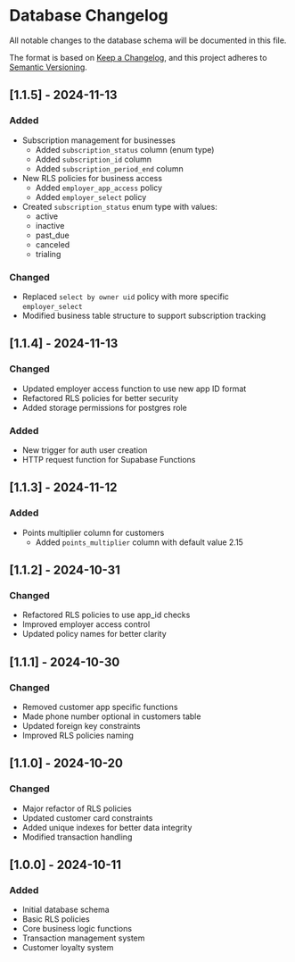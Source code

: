 # Database Changelog

All notable changes to the database schema will be documented in this file.

The format is based on [Keep a Changelog](https://keepachangelog.com/en/1.0.0/),
and this project adheres to [Semantic Versioning](https://semver.org/spec/v2.0.0.html).

## [1.1.5] - 2024-11-13

### Added
- Subscription management for businesses
  - Added `subscription_status` column (enum type)
  - Added `subscription_id` column
  - Added `subscription_period_end` column
- New RLS policies for business access
  - Added `employer_app_access` policy
  - Added `employer_select` policy
- Created `subscription_status` enum type with values:
  - active
  - inactive
  - past_due
  - canceled
  - trialing

### Changed
- Replaced `select by owner uid` policy with more specific `employer_select`
- Modified business table structure to support subscription tracking

## [1.1.4] - 2024-11-13

### Changed
- Updated employer access function to use new app ID format
- Refactored RLS policies for better security
- Added storage permissions for postgres role

### Added
- New trigger for auth user creation
- HTTP request function for Supabase Functions

## [1.1.3] - 2024-11-12

### Added
- Points multiplier column for customers
  - Added `points_multiplier` column with default value 2.15

## [1.1.2] - 2024-10-31

### Changed
- Refactored RLS policies to use app_id checks
- Improved employer access control
- Updated policy names for better clarity

## [1.1.1] - 2024-10-30

### Changed
- Removed customer app specific functions
- Made phone number optional in customers table
- Updated foreign key constraints
- Improved RLS policies naming

## [1.1.0] - 2024-10-20

### Changed
- Major refactor of RLS policies
- Updated customer card constraints
- Added unique indexes for better data integrity
- Modified transaction handling

## [1.0.0] - 2024-10-11

### Added
- Initial database schema
- Basic RLS policies
- Core business logic functions
- Transaction management system
- Customer loyalty system